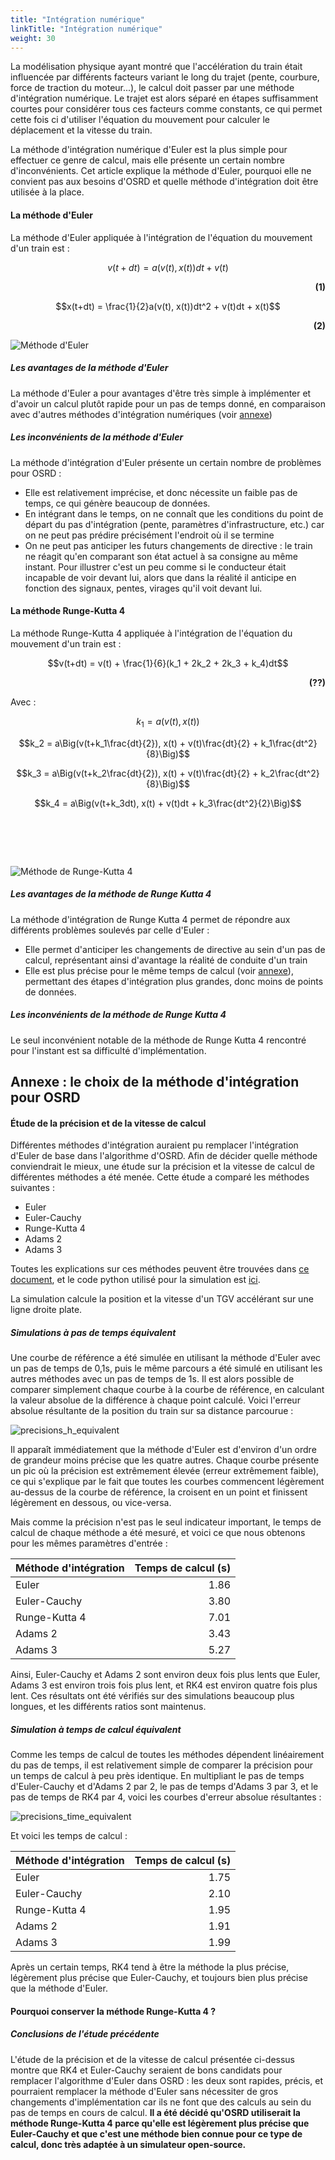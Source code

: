 ```yaml
---
title: "Intégration numérique"
linkTitle: "Intégration numérique"
weight: 30
---
```


<!-- script to auto-render KaTeX extension -->
<link rel="stylesheet" href="https://cdn.jsdelivr.net/npm/katex@0.15.3/dist/katex.min.css" integrity="sha384-KiWOvVjnN8qwAZbuQyWDIbfCLFhLXNETzBQjA/92pIowpC0d2O3nppDGQVgwd2nB" crossorigin="anonymous">
<script defer src="https://cdn.jsdelivr.net/npm/katex@0.15.3/dist/katex.min.js" integrity="sha384-0fdwu/T/EQMsQlrHCCHoH10pkPLlKA1jL5dFyUOvB3lfeT2540/2g6YgSi2BL14p" crossorigin="anonymous"></script>
<script defer src="https://cdn.jsdelivr.net/npm/katex@0.15.3/dist/contrib/auto-render.min.js" integrity="sha384-+XBljXPPiv+OzfbB3cVmLHf4hdUFHlWNZN5spNQ7rmHTXpd7WvJum6fIACpNNfIR" crossorigin="anonymous"
    onload="renderMathInElement(document.body);"></script>

La modélisation physique ayant montré que l'accélération du train était influencée par différents facteurs variant le
long du trajet (pente, courbure, force de traction du moteur...), le calcul doit passer par une méthode d'intégration
numérique. Le trajet est alors séparé en étapes suffisamment courtes pour considérer tous ces facteurs comme constants,
ce qui permet cette fois ci d'utiliser l'équation du mouvement pour calculer le déplacement et la vitesse du train.

La méthode d'intégration numérique d'Euler est la plus simple pour effectuer ce genre de calcul, mais elle présente un
certain nombre d'inconvénients. Cet article explique la méthode d'Euler, pourquoi elle ne convient pas aux besoins
d'OSRD et quelle méthode d'intégration doit être utilisée à la place.

#### La méthode d'Euler

La méthode d'Euler appliquée à l'intégration de l'équation du mouvement d'un train est :

$$v(t+dt) = a(v(t), x(t))dt + v(t)$$ <div style="text-align: right"> **(1)** </div>

$$x(t+dt) = \frac{1}{2}a(v(t), x(t))dt^2 + v(t)dt + x(t)$$ <div style="text-align: right"> **(2)** </div>

![Méthode d'Euler](../euler.png)

##### Les avantages de la méthode d'Euler

La méthode d'Euler a pour avantages d'être très simple à implémenter et d'avoir un calcul plutôt rapide pour un pas de
temps donné, en comparaison avec d'autres méthodes d'intégration numériques (voir [annexe](http://localhost:1313/osrd-website/fr/users/docs/technical_and_physical_choices/numerical_integration/#annexe--le-choix-de-la-m%C3%A9thode-dint%C3%A9gration-pour-osrd-))

##### Les inconvénients de la méthode d'Euler

La méthode d'intégration d'Euler présente un certain nombre de problèmes pour OSRD :

- Elle est relativement imprécise, et donc nécessite un faible pas de temps, ce qui génère beaucoup de données.
- En intégrant dans le temps, on ne connaît que les conditions du point de départ du pas d'intégration
(pente, paramètres d'infrastructure, etc.) car on ne peut pas prédire précisément l'endroit où il se termine
- On ne peut pas anticiper les futurs changements de directive : le train ne réagit qu'en comparant son état actuel
à sa consigne au même instant. Pour illustrer c'est un peu comme si le conducteur était incapable de voir devant lui,
alors que dans la réalité il anticipe en fonction des signaux, pentes, virages qu'il voit devant lui.

#### La méthode Runge-Kutta 4

La méthode Runge-Kutta 4 appliquée à l'intégration de l'équation du mouvement d'un train est :

$$v(t+dt) = v(t) + \frac{1}{6}(k_1 + 2k_2 + 2k_3 + k_4)dt$$ <div style="text-align: right"> **(??)** </div>

Avec :

$$k_1 = a(v(t), x(t))$$

$$k_2 = a\Big(v(t+k_1\frac{dt}{2}), x(t) + v(t)\frac{dt}{2} + k_1\frac{dt^2}{8}\Big)$$

$$k_3 = a\Big(v(t+k_2\frac{dt}{2}), x(t) + v(t)\frac{dt}{2} + k_2\frac{dt^2}{8}\Big)$$

$$k_4 = a\Big(v(t+k_3dt), x(t) + v(t)dt + k_3\frac{dt^2}{2}\Big)$$

![Méthode de Runge-Kutta 4](../rk4.png?style=reduce)

##### Les avantages de la méthode de Runge Kutta 4

La méthode d'intégration de Runge Kutta 4 permet de répondre aux différents problèmes soulevés par celle d'Euler :

- Elle permet d'anticiper les changements de directive au sein d'un pas de calcul, représentant ainsi d'avantage la
réalité de conduite d'un train
- Elle est plus précise pour le même temps de calcul (voir [annexe](http://localhost:1313/osrd-website/fr/users/docs/technical_and_physical_choices/numerical_integration/#annexe--le-choix-de-la-m%C3%A9thode-dint%C3%A9gration-pour-osrd-)), permettant des étapes d'intégration plus grandes,
donc moins de points de données.

##### Les inconvénients de la méthode de Runge Kutta 4

Le seul inconvénient notable de la méthode de Runge Kutta 4 rencontré pour l'instant est sa difficulté d'implémentation.




## **Annexe : le choix de la méthode d'intégration pour OSRD**

#### Étude de la précision et de la vitesse de calcul

Différentes méthodes d'intégration auraient pu remplacer l'intégration d'Euler de base dans l'algorithme d'OSRD.
Afin de décider quelle méthode conviendrait le mieux, une étude sur la précision et la vitesse de calcul de différentes
méthodes a été menée. Cette étude a comparé les méthodes suivantes :

- Euler
- Euler-Cauchy
- Runge-Kutta 4
- Adams 2
- Adams 3

Toutes les explications sur ces méthodes peuvent être trouvées dans [ce document](https://github.com/DGEXSolutions/osrd/wiki/documents/integration/MethodesNumeriques_EricGoncalves.pdf), et le code python utilisé pour la simulation est [ici](https://raw.githubusercontent.com/wiki/DGEXSolutions/osrd/code/integration/Tests_precision.py).

La simulation calcule la position et la vitesse d'un TGV accélérant sur une ligne droite plate.

##### Simulations à pas de temps équivalent

Une courbe de référence a été simulée en utilisant la méthode d'Euler avec un pas de temps de 0,1s, puis le même
parcours a été simulé en utilisant les autres méthodes avec un pas de temps de 1s. Il est alors possible de comparer
simplement chaque courbe à la courbe de référence, en calculant la valeur absolue de la différence à chaque point
calculé. Voici l'erreur absolue résultante de la position du train sur sa distance parcourue :

![precisions_h_equivalent](../precisions_h_equivalent.png)

Il apparaît immédiatement que la méthode d'Euler est d'environ d'un ordre de grandeur moins précise que les quatre
autres. Chaque courbe présente un pic où la précision est extrêmement élevée (erreur extrêmement faible), ce qui 
s'explique par le fait que toutes les courbes commencent légèrement au-dessus de la courbe de référence, la croisent
en un point et finissent légèrement en dessous, ou vice-versa.

Mais comme la précision n'est pas le seul indicateur important, le temps de calcul de chaque méthode a été mesuré,
et voici ce que nous obtenons pour les mêmes paramètres d'entrée :

| Méthode d'intégration                    | Temps de calcul (s) |
|:-----------------------------------------|--------------------:|
| Euler                                    |                1.86 |
| Euler-Cauchy                             |                3.80 |
| Runge-Kutta 4                            |                7.01 |
| Adams 2                                  |                3.43 |
| Adams 3                                  |                5.27 |


Ainsi, Euler-Cauchy et Adams 2 sont environ deux fois plus lents que Euler, Adams 3 est environ trois fois plus lent,
et RK4 est environ quatre fois plus lent. Ces résultats ont été vérifiés sur des simulations beaucoup plus longues,
et les différents ratios sont maintenus.

##### Simulation à temps de calcul équivalent

Comme les temps de calcul de toutes les méthodes dépendent linéairement du pas de temps, il est relativement simple de
comparer la précision pour un temps de calcul à peu près identique. En multipliant le pas de temps d'Euler-Cauchy et
d'Adams 2 par 2, le pas de temps d'Adams 3 par 3, et le pas de temps de RK4 par 4, voici les courbes d'erreur absolue
résultantes :

![precisions_time_equivalent](../precisions_time_equivalent.png)

Et voici les temps de calcul :

| Méthode d'intégration                    | Temps de calcul (s) |
|:-----------------------------------------|--------------------:|
| Euler                                    |                1.75 |
| Euler-Cauchy                             |                2.10 |
| Runge-Kutta 4                            |                1.95 |
| Adams 2                                  |                1.91 |
| Adams 3                                  |                1.99 |

Après un certain temps, RK4 tend à être la méthode la plus précise, légèrement plus précise que Euler-Cauchy,
et toujours bien plus précise que la méthode d'Euler.

#### Pourquoi conserver la méthode Runge-Kutta 4 ?

##### Conclusions de l'étude précédente

L'étude de la précision et de la vitesse de calcul présentée ci-dessus montre que RK4 et Euler-Cauchy seraient de bons
candidats pour remplacer l'algorithme d'Euler dans OSRD : les deux sont rapides, précis, et pourraient remplacer la
méthode d'Euler sans nécessiter de gros changements d'implémentation car ils ne font que des calculs au sein du pas
de temps en cours de calcul. **Il a été décidé qu'OSRD utiliserait la méthode Runge-Kutta 4 parce qu'elle est légèrement
plus précise que Euler-Cauchy et que c'est une méthode bien connue pour ce type de calcul, donc très adaptée à un
simulateur open-source.**

<style>
img[src$="train"] {
  height: 50%;
  width: 50%;
}
img[src$="reduce"] {
  margin-top: 15.5%;
}
</style>
